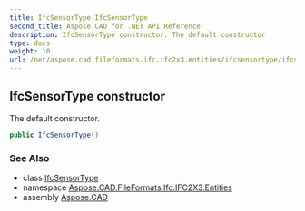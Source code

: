 ```yaml
---
title: IfcSensorType.IfcSensorType
second_title: Aspose.CAD for .NET API Reference
description: IfcSensorType constructor. The default constructor
type: docs
weight: 10
url: /net/aspose.cad.fileformats.ifc.ifc2x3.entities/ifcsensortype/ifcsensortype/
---
```

## IfcSensorType constructor

The default constructor.

```csharp
public IfcSensorType()
```

### See Also

* class [IfcSensorType](../)
* namespace [Aspose.CAD.FileFormats.Ifc.IFC2X3.Entities](../../ifcsensortype/)
* assembly [Aspose.CAD](../../../)


